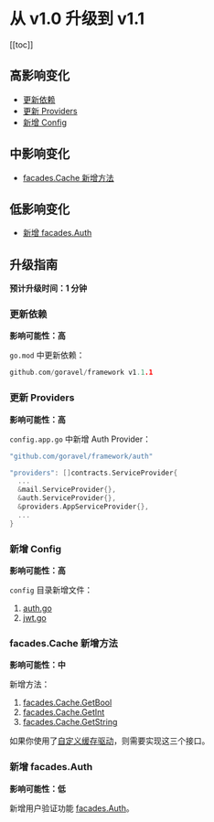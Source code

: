 # 从 v1.0 升级到 v1.1

[[toc]]

## 高影响变化

- [更新依赖](#更新依赖)
- [更新 Providers](#更新-providers)
- [新增 Config](#新增-config)

## 中影响变化

- [facades.Cache 新增方法](facades-cache-新增方法)

## 低影响变化

- [新增 facades.Auth](#新增-facades-auth)

## 升级指南

**预计升级时间：1 分钟**

### 更新依赖

**影响可能性：高**

`go.mod` 中更新依赖：

```go
github.com/goravel/framework v1.1.1
```

### 更新 Providers

**影响可能性：高**

`config.app.go` 中新增 Auth Provider：

```go
"github.com/goravel/framework/auth"

"providers": []contracts.ServiceProvider{
  ...
  &mail.ServiceProvider{},
  &auth.ServiceProvider{},
  &providers.AppServiceProvider{},
  ...
}
```

### 新增 Config

**影响可能性：高**

`config` 目录新增文件：

1. [auth.go](https://github.com/goravel/goravel/blob/v1.1.1/config/auth.go)
2. [jwt.go](https://github.com/goravel/goravel/blob/v1.1.1/config/jwt.go)

### facades.Cache 新增方法

**影响可能性：中**

新增方法：

1. [facades.Cache.GetBool](https://github.com/goravel/framework/blob/87c7fa9b95e45fcf4f88a502f1a1adc213527ae1/contracts/cache/store.go#L9)
2. [facades.Cache.GetInt](https://github.com/goravel/framework/blob/87c7fa9b95e45fcf4f88a502f1a1adc213527ae1/contracts/cache/store.go#L10)
3. [facades.Cache.GetString](https://github.com/goravel/framework/blob/87c7fa9b95e45fcf4f88a502f1a1adc213527ae1/contracts/cache/store.go#L11)

如果你使用了[自定义缓存驱动](https://github.com/goravel/docs/blob/master/zh/digging-deeper/cache.md#%E6%B7%BB%E5%8A%A0%E8%87%AA%E5%AE%9A%E4%B9%89%E7%BC%93%E5%AD%98%E9%A9%B1%E5%8A%A8)，则需要实现这三个接口。

### 新增 facades.Auth

**影响可能性：低**

新增用户验证功能 [facades.Auth](../security/authentication.md)。

<CommentService/>
